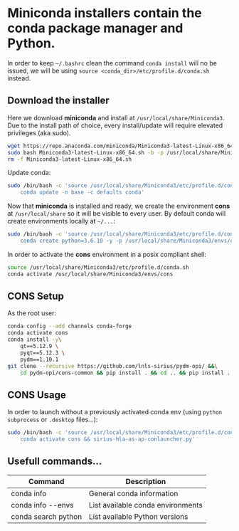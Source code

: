 # Miniconda installers contain the conda package manager and Python. 
In order to keep `~/.bashrc` clean the command `conda install` will no be issued,
we will be using `source <conda_dir>/etc/profile.d/conda.sh` instead.

## Download the installer
Here we download **miniconda** and install at `/usr/local/share/Miniconda3`. Due to the install path of choice,
every install/update will require elevated privileges (aka sudo).
```bash
wget https://repo.anaconda.com/miniconda/Miniconda3-latest-Linux-x86_64.sh
sudo bash Miniconda3-latest-Linux-x86_64.sh -b -p /usr/local/share/Miniconda3
rm -f Miniconda3-latest-Linux-x86_64.sh
```
Update conda:
```bash
sudo /bin/bash -c 'source /usr/local/share/Miniconda3/etc/profile.d/conda.sh &&\
	conda update -n base -c defaults conda'
```

Now that **miniconda** is installed and ready, we create the environment **cons** at `/usr/local/share` so it will be visible to every user. By default conda will create  environments locally at `~/...`:
```bash
sudo /bin/bash -c 'source /usr/local/share/Miniconda3/etc/profile.d/conda.sh &&\
	conda create python=3.6.10 -y -p /usr/local/share/Miniconda3/envs/cons'
```

In order to activate the **cons** environment in a posix compliant shell:
```bash
source /usr/local/share/Miniconda3/etc/profile.d/conda.sh
conda activate /usr/local/share/Miniconda3/envs/cons
```

## CONS Setup
As the root user:
```bash
conda config --add channels conda-forge
conda activate cons
conda install -y\
    qt==5.12.9 \
    pyqt==5.12.3 \
    pydm==1.10.1
git clone --recursive https://github.com/lnls-sirius/pydm-opi/ &&\
    cd pydm-opi/cons-common && pip install . && cd .. && pip install .
```

## CONS Usage
In order to launch without a previously activated conda env (using `python subprocess` or  `.desktop` files...):
```bash
sudo /bin/bash -c 'source /usr/local/share/Miniconda3/etc/profile.d/conda.sh &&\
	conda activate cons && sirius-hla-as-ap-conlauncher.py'
```

## Usefull commands...
|Command|Description|
|-------|-----------|
|conda info|General conda information|
|conda info --envs|List available conda environments|
|conda search python|List available Python versions|
